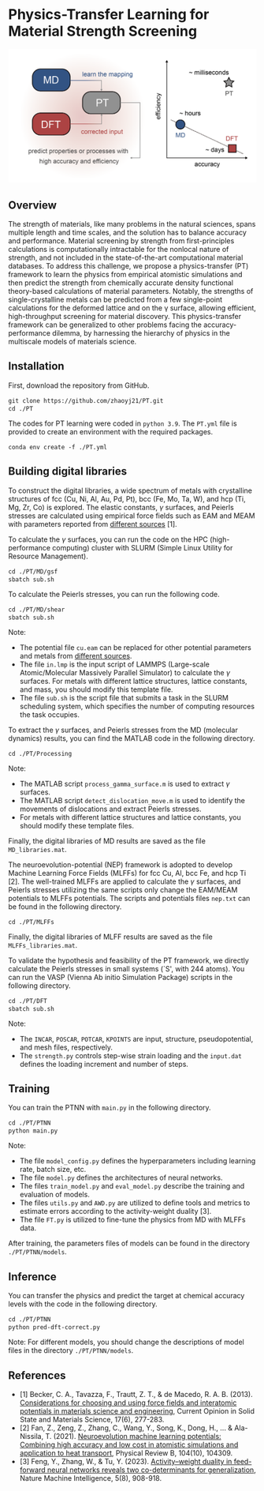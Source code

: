 # Physics-Transfer Learning for Material Strength Screening

![PT](./GA.png)

## Overview

The strength of materials, like many problems in the natural sciences, spans multiple length and time scales, and the solution has to balance accuracy and performance.
Material screening by strength from first-principles calculations is computationally intractable for the nonlocal nature of strength, and not included in the state-of-the-art computational material databases.
To address this challenge, we propose a physics-transfer (PT) framework to learn the physics from empirical atomistic simulations and then predict the strength from chemically accurate density functional theory-based calculations of material parameters.
Notably, the strengths of single-crystalline metals can be predicted from a few single-point calculations for the deformed lattice and on the γ surface, allowing efficient, high-throughput screening for material discovery.
This physics-transfer framework can be generalized to other problems facing the accuracy-performance dilemma, by harnessing the hierarchy of physics in the multiscale models of materials science.

## Installation

First, download the repository from GitHub.
```
git clone https://github.com/zhaoyj21/PT.git
cd ./PT
```

The codes for PT learning were coded in `python 3.9`.
The `PT.yml` file is provided to create an environment with the required packages.
```
conda env create -f ./PT.yml
```

## Building digital libraries

To construct the digital libraries, a wide spectrum of metals with crystalline structures of fcc (Cu, Ni, Al, Au, Pd, Pt), bcc (Fe, Mo, Ta, W), and hcp (Ti, Mg, Zr, Co) is explored.
The elastic constants, $\gamma$ surfaces, and Peierls stresses are calculated using empirical force fields such as EAM and MEAM with parameters reported from [different sources](https://www.ctcms.nist.gov/potentials/) [1].

To calculate the $\gamma$ surfaces, you can run the code on the HPC (high-performance computing) cluster with SLURM (Simple Linux Utility for Resource Management).
```
cd ./PT/MD/gsf
sbatch sub.sh
```
To calculate the Peierls stresses, you can run the following code.
```
cd ./PT/MD/shear
sbatch sub.sh
```
Note: 
- The potential file `cu.eam` can be replaced for other potential parameters and metals from [different sources](https://www.ctcms.nist.gov/potentials/).
- The file `in.lmp` is the input script of LAMMPS (Large-scale Atomic/Molecular Massively Parallel Simulator) to calculate the $\gamma$ surfaces. For metals with different lattice structures, lattice constants, and mass, you should modify this template file.
- The file `sub.sh` is the script file that submits a task in the SLURM scheduling system, which specifies the number of computing resources the task occupies.

To extract the $\gamma$ surfaces, and Peierls stresses from the MD (molecular dynamics) results, you can find the MATLAB code in the following directory.
```
cd ./PT/Processing
```
Note: 
- The MATLAB script `process_gamma_surface.m` is used to extract $\gamma$ surfaces.
- The MATLAB script `detect_dislocation_move.m` is used to identify the movements of dislocations and extract Peierls stresses.
- For metals with different lattice structures and lattice constants, you should modify these template files.

Finally, the digital libraries of MD results are saved as the file `MD_libraries.mat`.

The neuroevolution-potential (NEP) framework is adopted to develop Machine Learning Force Fields (MLFFs) for fcc Cu, Al, bcc Fe, and hcp Ti [2].
The well-trained MLFFs are applied to calculate the $\gamma$ surfaces, and Peierls stresses utilizing the same scripts only change the EAM/MEAM potentials to MLFFs potentials.
The scripts and potentials files `nep.txt` can be found in the following directory.
```
cd ./PT/MLFFs
```
Finally, the digital libraries of MLFF results are saved as the file `MLFFs_libraries.mat`.

To validate the hypothesis and feasibility of the PT framework, we directly calculate the Peierls stresses in small systems (`S', with 244 atoms).
You can run the VASP (Vienna Ab initio Simulation Package) scripts in the following directory.
```
cd ./PT/DFT
sbatch sub.sh
```
Note: 
- The `INCAR`, `POSCAR`, `POTCAR`, `KPOINTS` are input, structure, pseudopotential, and mesh files, respectively.
- The `strength.py` controls step-wise strain loading and the `input.dat` defines the loading increment and number of steps.

## Training

You can train the PTNN with `main.py` in the following directory.
```
cd ./PT/PTNN
python main.py
```
Note: 
- The file `model_config.py` defines the hyperparameters including learning rate, batch size, etc.
- The file `model.py` defines the architectures of neural networks.
- The files `train_model.py` and `eval_model.py` describe the training and evaluation of models.
- The files `utils.py` and `AWD.py` are utilized to define tools and metrics to estimate errors according to the activity-weight duality [3].
- The file `FT.py` is utilized to fine-tune the physics from MD with MLFFs data.

After training, the parameters files of models can be found in the directory `./PT/PTNN/models`.

## Inference
 
You can transfer the physics and predict the target at chemical accuracy levels with the code in the following directory.
```
cd ./PT/PTNN
python pred-dft-correct.py
```
Note: For different models, you should change the descriptions of model files in the directory `./PT/PTNN/models`.

## References

- [1] Becker, C. A., Tavazza, F., Trautt, Z. T., & de Macedo, R. A. B. (2013). [Considerations for choosing and using force fields and interatomic potentials in materials science and engineering](https://www.sciencedirect.com/science/article/abs/pii/S1359028613000788), Current Opinion in Solid State and Materials Science, 17(6), 277-283.
- [2] Fan, Z., Zeng, Z., Zhang, C., Wang, Y., Song, K., Dong, H., ... & Ala-Nissila, T. (2021). [Neuroevolution machine learning potentials: Combining high accuracy and low cost in atomistic simulations and application to heat transport](https://journals.aps.org/prb/abstract/10.1103/PhysRevB.104.104309), Physical Review B, 104(10), 104309.
- [3] Feng, Y., Zhang, W., & Tu, Y. (2023). [Activity–weight duality in feed-forward neural networks reveals two co-determinants for generalization](https://www.nature.com/articles/s42256-023-00700-x), Nature Machine Intelligence, 5(8), 908-918.
